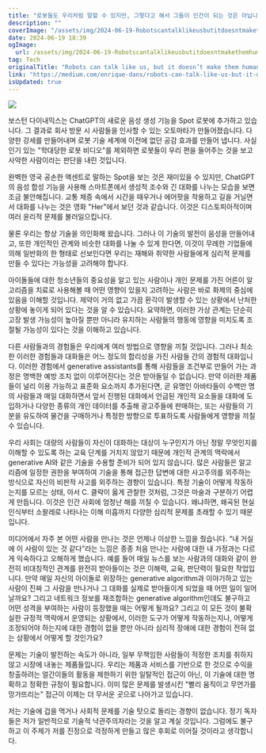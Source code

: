 ```yaml
---
title: "로봇들도 우리처럼 말할 수 있지만, 그렇다고 해서 그들이 인간이 되는 것은 아닙니다"
description: ""
coverImage: "/assets/img/2024-06-19-Robotscantalklikeusbutitdoesntmakethemhuman_0.png"
date: 2024-06-19 18:39
ogImage:
  url: /assets/img/2024-06-19-Robotscantalklikeusbutitdoesntmakethemhuman_0.png
tag: Tech
originalTitle: "Robots can talk like us, but it doesn’t make them human"
link: "https://medium.com/enrique-dans/robots-can-talk-like-us-but-it-doesnt-make-them-human-9cd701169e58"
isUpdated: true
---
```


<img src="/assets/img/2024-06-19-Robotscantalklikeusbutitdoesntmakethemhuman_0.png" />

보스턴 다이내믹스는 ChatGPT의 새로운 음성 생성 기능을 Spot 로봇에 추가하고 있습니다. 그 결과로 회사 방문 시 사람들을 인사할 수 있는 오토마타가 만들어졌습니다. 다양한 강세를 만들어내며 로봇 기술 세계에 이전에 없던 공감 효과를 만들어 냅니다. 사실 인기 있는 "학대당한 로봇 비디오"를 제외하면 로봇들이 우리 편을 들어주는 것을 보고 사악한 사람이라는 판단을 내린 것입니다.

완벽한 영국 공손한 액센트로 말하는 Spot을 보는 것은 재미있을 수 있지만, ChatGPT의 음성 합성 기능을 사용해 스마트폰에서 생성적 조수와 긴 대화를 나누는 모습을 보면 조금 불안해집니다. 교통 체증 속에서 시간을 때우거나 에어팟을 착용하고 길을 거닐면서 대화를 나누는 것은 영화 "Her"에서 보던 것과 같습니다. 이것은 디스토피아적이며 여러 윤리적 문제를 불러일으킵니다.

물론 우리는 항상 기술을 의인화해 왔습니다. 그러나 이 기술의 발전이 음성을 만들어내고, 또한 개인적인 관계와 비슷한 대화를 나눌 수 있게 한다면, 이것이 무례한 기업들에 의해 일반화의 한 형태로 선보인다면 우리는 재해와 취약한 사람들에게 심리적 문제를 만들 수 있다는 가능성을 고려해야 합니다.

<div class="content-ad"></div>

아이돌들에 대한 청소년들의 중요성을 알고 있는 사람이나 개인 문제를 가진 어른이 알고리즘을 치료로 사용해볼 때 어떤 영향이 있을지 고려하는 사람은 바로 화제의 중심에 있음을 이해할 것입니다. 제약이 거의 없고 가끔 환각이 발생할 수 있는 상황에서 난처한 상황에 놓이게 되어 있다는 것을 알 수 있습니다. 요약하면, 이러한 가상 관계는 단순히 고장 발생 가능성이 높아질 뿐만 아니라 유지하는 사람들의 행동에 영향을 미치도록 조절될 가능성이 있다는 것을 이해하고 있습니다.

다른 사람들과의 경험들은 우리에게 여러 방법으로 영향을 끼칠 것입니다. 그러나 최소한 이러한 경험들과 대화들은 어느 정도의 합리성을 가진 사람들 간의 경험적 대화입니다. 이러한 경험에서 generative assistants를 통해 사람들을 조건부로 만들어 가는 과정은 명백한 예방 조치 없이 이루어진다는 것은 받아들일 수 없습니다. 만약 이러한 제품들이 널리 이용 가능하고 표준화 요소까지 추가된다면, 곧 유명인 아바타들이 수백만 명의 사람들과 매일 대화하면서 앞서 진행된 대화에서 언급된 개인적 요소들을 대화에 도입하거나 다양한 종류의 개인 데이터를 추출해 광고주들에 판매하는, 또는 사람들의 기분을 유도하여 물건을 구매하거나 특정한 방향으로 투표하도록 사람들에게 영향을 끼칠 수 있습니다.

우리 사회는 대량의 사람들이 자신이 대화하는 대상이 누구인지가 아닌 정말 무엇인지를 이해할 수 있도록 하는 교육 단계를 거치지 않았기 때문에 개인적 관계의 맥락에서 generative AI와 같은 기술을 수용할 준비가 되어 있지 않습니다. 많은 사람들은 알고리즘에 일정한 권한을 부여하여 기술을 통해 접근한 답변에 대한 사고주의를 외주하는 방식으로 자신의 비판적 사고를 외주하는 경향이 있습니다. 특정 기술이 어떻게 작동하는지를 모르는 상태, 아서 C. 클락이 옳게 관찰한 것처럼, 그것은 마술과 구분하기 어렵게 만듭니다. 이것은 인간 사회에 엄청난 해를 끼칠 수 있습니다. 왜냐하면, 왜곡된 현실 인식부터 소왈레로 나타나는 이해 미흡까지 다양한 심리적 문제를 초래할 수 있기 때문입니다.

미디어에서 자주 본 어떤 사람을 만나는 것은 언제나 이상한 느낌을 줬습니다. “내 거실에 이 사람이 있는 것 같다”라는 느낌은 종종 처음 만나는 사람에 대한 내 가정과는 다르게 익숙하다고 오해하게 했습니다. 예를 들어 매일 뉴스를 보는 사람과의 대화와 같이 완전히 비대칭적인 관계를 완전히 받아들이는 것은 이해력, 교육, 판단력이 필요한 작업입니다. 만약 매일 자신의 아이돌로 위장하는 generative algorithm과 이야기하고 있는 사람이 진짜 그 사람을 만나거나 그 대화를 실제로 받아들이게 되었을 때 어떤 일이 일어날까요? 그리고 네트워크 정보를 재조합하는 generative algorithm인데도 불구하고 어떤 성격을 부여하는 사람이 등장했을 때는 어떻게 될까요? 그리고 이 모든 것이 불확실한 규정적 맥락에서 운영되는 상황에서, 이러한 도구가 어떻게 작동하는지나, 어떻게 조정되어야 하는지에 대한 경험이 없을 뿐만 아니라 심리적 장애에 대한 경험이 전혀 없는 상황에서 어떻게 할 것인가요?

<div class="content-ad"></div>

문제는 기술이 발전하는 속도가 아니라, 일부 무책임한 사람들이 적정한 조치를 취하지 않고 시장에 내놓는 제품들입니다. 우리는 제품과 서비스를 기반으로 한 것으로 수익을 창출하려는 얼간이들의 활동을 제한하기 위한 일탈적인 접근이 아닌, 이 기술에 대한 명확하고 정확한 규정이 필요합니다. 이미 많은 문제를 발생시킨 "빨리 움직이고 무언가를 망가뜨리는" 접근이 이제는 더 무서운 곳으로 나아가고 있습니다.

저는 기술에 겁을 먹거나 사회적 문제를 기술 탓으로 돌리는 경향이 없습니다. 정기 독자들은 저가 일반적으로 기술적 낙관주의자라는 것을 알고 계실 것입니다. 그럼에도 불구하고 이 주제가 저를 진정으로 걱정하게 만들고 많은 후회로 이어질 것이라고 생각합니다.
